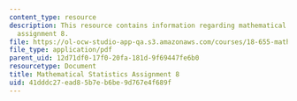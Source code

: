 ```yaml
---
content_type: resource
description: This resource contains information regarding mathematical statistics,
  assignment 8.
file: https://ol-ocw-studio-app-qa.s3.amazonaws.com/courses/18-655-mathematical-statistics-spring-2016/41dddc27ead85b7eb6be9d767e4f689f_MIT18_655S16_ProblemSet_8.pdf
file_type: application/pdf
parent_uid: 12d71df0-17f0-20fa-181d-9f69447fe6b0
resourcetype: Document
title: Mathematical Statistics Assignment 8
uid: 41dddc27-ead8-5b7e-b6be-9d767e4f689f
---
```

